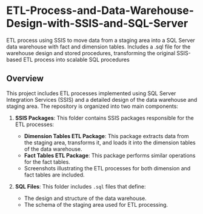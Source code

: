 # ETL-Process-and-Data-Warehouse-Design-with-SSIS-and-SQL-Server
ETL process using SSIS to move data from a staging area into a SQL Server data warehouse with fact and dimension tables. Includes a .sql file for the warehouse design and stored procedures, transforming the original SSIS-based ETL process into scalable SQL procedures
## Overview

This project includes ETL processes implemented using SQL Server Integration Services (SSIS) and a detailed design of the data warehouse and staging area. The repository is organized into two main components:

1. **SSIS Packages**: This folder contains SSIS packages responsible for the ETL processes:
   - **Dimension Tables ETL Package**: This package extracts data from the staging area, transforms it, and loads it into the dimension tables of the data warehouse.
   - **Fact Tables ETL Package**: This package performs similar operations for the fact tables.
   - Screenshots illustrating the ETL processes for both dimension and fact tables are included.

2. **SQL Files**: This folder includes `.sql` files that define:
   - The design and structure of the data warehouse.
   - The schema of the staging area used for ETL processing.
